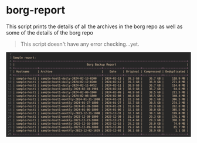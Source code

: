 # borg-report
 
This script prints the details of all the
archives in the borg repo as well as some of
the details of the borg repo

>This script doesn't have any error checking...yet. 

![Alt text](sample.png?raw=true "Sample")
